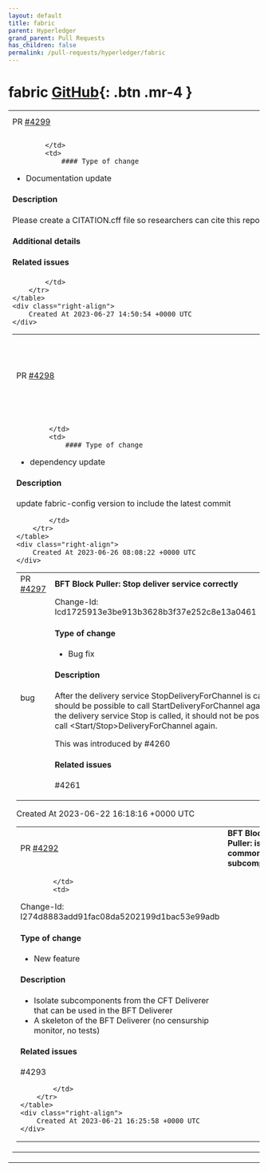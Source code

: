 ```yaml
---
layout: default
title: fabric
parent: Hyperledger
grand_parent: Pull Requests
has_children: false
permalink: /pull-requests/hyperledger/fabric
---
```


# fabric <span class="fs-3 right-align">[GitHub](https://github.com/hyperledger/fabric){: .btn .mr-4 }</span>


<div>
    <table>
        <tr>
            <td>
                PR <a href="https://github.com/hyperledger/fabric/pull/4299" class=".btn">#4299</a>
            </td>
            <td>
                <b>
                    Create CITATION.cff
                </b>
            </td>
        </tr>
        <tr>
            <td>
                
            </td>
            <td>
                #### Type of change

- Documentation update

#### Description

Please create a CITATION.cff file so researchers can cite this repo. Thank you.

#### Additional details


#### Related issues






            </td>
        </tr>
    </table>
    <div class="right-align">
        Created At 2023-06-27 14:50:54 +0000 UTC
    </div>
</div>

<div>
    <table>
        <tr>
            <td>
                PR <a href="https://github.com/hyperledger/fabric/pull/4298" class=".btn">#4298</a>
            </td>
            <td>
                <b>
                    update Fabric to include fabric-config latest commit
                </b>
            </td>
        </tr>
        <tr>
            <td>
                
            </td>
            <td>
                #### Type of change

- dependency update


#### Description

update fabric-config version to include the latest commit

            </td>
        </tr>
    </table>
    <div class="right-align">
        Created At 2023-06-26 08:08:22 +0000 UTC
    </div>
</div>

<div>
    <table>
        <tr>
            <td>
                PR <a href="https://github.com/hyperledger/fabric/pull/4297" class=".btn">#4297</a>
            </td>
            <td>
                <b>
                    BFT Block Puller: Stop deliver service correctly
                </b>
            </td>
        </tr>
        <tr>
            <td>
                <span class="chip">bug</span>
            </td>
            <td>
                Change-Id: Icd1725913e3be913b3628b3f37e252c8e13a0461

#### Type of change
- Bug fix

#### Description

After the delivery service StopDeliveryForChannel is called, it should be possible to call StartDeliveryForChannel  again.
After the delivery service Stop is called, it should not be possible to call <Start/Stop>DeliveryForChannel  again.

This was introduced by #4260

#### Related issues

#4261 
            </td>
        </tr>
    </table>
    <div class="right-align">
        Created At 2023-06-22 16:18:16 +0000 UTC
    </div>
</div>

<div>
    <table>
        <tr>
            <td>
                PR <a href="https://github.com/hyperledger/fabric/pull/4292" class=".btn">#4292</a>
            </td>
            <td>
                <b>
                    BFT Block Puller: isolate common subcomponents
                </b>
            </td>
        </tr>
        <tr>
            <td>
                
            </td>
            <td>
                
Change-Id: I274d8883add91fac08da5202199d1bac53e99adb

#### Type of change

- New feature

#### Description
- Isolate subcomponents from the CFT Deliverer that can be used in the BFT Deliverer
- A skeleton of the BFT Deliverer (no censurship monitor, no tests)

#### Related issues
#4293 

            </td>
        </tr>
    </table>
    <div class="right-align">
        Created At 2023-06-21 16:25:58 +0000 UTC
    </div>
</div>

